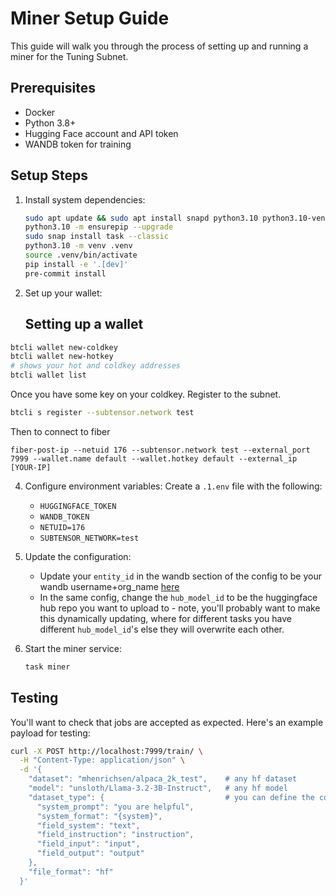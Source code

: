 # Miner Setup Guide

This guide will walk you through the process of setting up and running a miner for the Tuning Subnet.

## Prerequisites

- Docker
- Python 3.8+
- Hugging Face account and API token
- WANDB token for training



## Setup Steps

1. Install system dependencies:
    ```bash
    sudo apt update && sudo apt install snapd python3.10 python3.10-venv
    python3.10 -m ensurepip --upgrade
    sudo snap install task --classic
    python3.10 -m venv .venv
    source .venv/bin/activate
    pip install -e '.[dev]'
    pre-commit install
    ```

2. Set up your wallet:
   ## Setting up a wallet 

```bash
btcli wallet new-coldkey
btcli wallet new-hotkey
# shows your hot and coldkey addresses
btcli wallet list
```

Once you have some key on your coldkey. Register to the subnet. 

```bash
btcli s register --subtensor.network test 
```

Then to connect to fiber

```
fiber-post-ip --netuid 176 --subtensor.network test --external_port 7999 --wallet.name default --wallet.hotkey default --external_ip [YOUR-IP]
```

4. Configure environment variables:
    Create a `.1.env` file with the following:
    - `HUGGINGFACE_TOKEN`
    - `WANDB_TOKEN`
    - `NETUID=176`
    - `SUBTENSOR_NETWORK=test`

5. Update the configuration:
    - Update your `entity_id` in the wandb section of the config to be your wandb username+org_name [here](core/config/base.yml)
    - In the same config, change the `hub_model_id` to be the huggingface hub repo you want to upload to - note, you'll probably want to make this dynamically updating, where for different tasks you have different `hub_model_id`'s else they will overwrite each other. 

6. Start the miner service:
    ```bash
    task miner
    ```

## Testing

You'll want to check that jobs are accepted as expected. Here's an example payload for testing:

```bash
curl -X POST http://localhost:7999/train/ \
  -H "Content-Type: application/json" \
  -d '{
    "dataset": "mhenrichsen/alpaca_2k_test",    # any hf dataset
    "model": "unsloth/Llama-3.2-3B-Instruct",   # any hf model
    "dataset_type": {                           # you can define the columns to use here
      "system_prompt": "you are helpful",
      "system_format": "{system}",
      "field_system": "text",
      "field_instruction": "instruction",
      "field_input": "input",
      "field_output": "output"
    },
    "file_format": "hf"
  }'
```
